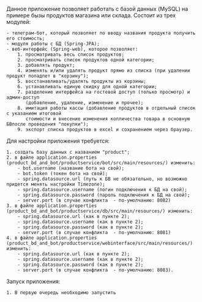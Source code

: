 Данное приложение позволяет работать с базой данных (MySQL) на примере бызы продуктов магазина или склада.
Состоит из трех модулей:

    - телеграм-бот, который позволяет по вводу названия продукта получить его стоимость;
    - модуля работы с БД (Spring-JPA);
    - веб-интерфейс (Spring-web), которое позволяет:
        1. просматривать весь список продуктов;
        2. просматривать список продуктов одной категории;
        3. добавлять продукт;
        4. изменять и/или удалять продукт прямо из списка (при удалении продукт попадпет в "корзину");
        5. восстанавливать/удалять продукты из корзины;
        6. устанавливать единую скидку для одной категории;
        7. разделение интерфейса на гостевой доступ (только просмотр) и админ-доступ
           (добавление, удаление, изменение и прочее);
        8. имитация работы кассы (добавление продуктов в отдельный список с указанием итоговой
           стоимости и внесение изменения колличества товара в основную БВпосле проведения "покупки");
        9. экспорт списка продуктов в excel и сохранением через браузер.

Для настройки приложения требуется:

    1. создать базу данных с названием "product";
    2. в файле application.properties (product_bd_and_bot/productservice/bot/src/main/resources/) изменить:
        - bot.username (название бота на свой);
        - bot.token (токен бота на свой);
        - spring.datasource.url (путь к БВ не обязательно, но возможно придется менять настройки Timezone);
        - spring.datasource.username (логин подключения к БД на свой);
        - spring.datasource.password (пароль подключения к БД на свой);
        - server.port (в случае конфликта  - по-умолчанию: 8082)
    3. в файле application.properties (product_bd_and_bot/productservice/db/src/main/resources/) изменить:
        - spring.datasource.url (как в пункте 2);
        - spring.datasource.username (как в пункте 2);
        - spring.datasource.password (как в пункте 2);
        - server.port (в случае конфликта  - по-умолчанию: 8081)
    4. в файле application.properties (product_bd_and_bot/productservice/webinterface/src/main/resources/) изменить:
        - spring.datasource.url (как в пункте 2);
        - spring.datasource.username (как в пункте 2);
        - spring.datasource.password (как в пункте 2);
        - server.port (в случае конфликта  - по-умолчанию: 8083).

Запуск приложения:

    1. В первую очередь необходимо запустить 


        
